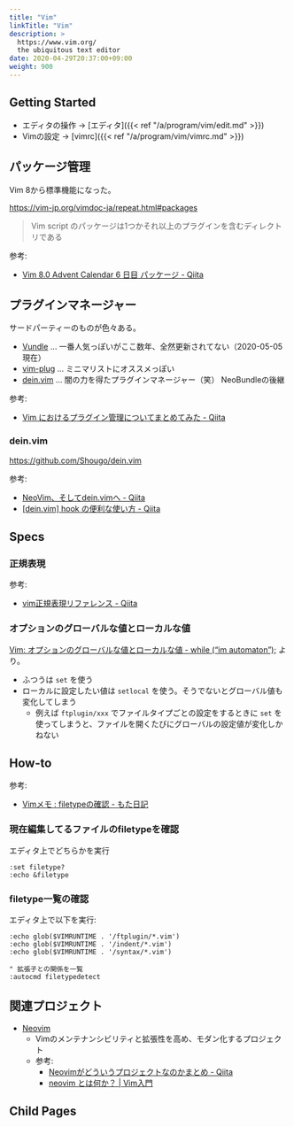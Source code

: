 ```yaml
---
title: "Vim"
linkTitle: "Vim"
description: >
  https://www.vim.org/
  the ubiquitous text editor
date: 2020-04-29T20:37:00+09:00
weight: 900
---
```


## Getting Started

- エディタの操作 → [エディタ]({{< ref "/a/program/vim/edit.md" >}})
- Vimの設定 → [vimrc]({{< ref "/a/program/vim/vimrc.md" >}})

## パッケージ管理

Vim 8から標準機能になった。

https://vim-jp.org/vimdoc-ja/repeat.html#packages

> Vim script のパッケージは1つかそれ以上のプラグインを含むディレクトリである

参考:

- [Vim 8.0 Advent Calendar 6 日目 パッケージ - Qiita](https://qiita.com/thinca/items/cdc0169e3bcc5a55a5ba)

## プラグインマネージャー

サードパーティーのものが色々ある。

- [Vundle](https://github.com/VundleVim/Vundle.vim) ... 一番人気っぽいがここ数年、全然更新されてない（2020-05-05現在）
- [vim-plug](https://github.com/junegunn/vim-plug) ... ミニマリストにオススメっぽい
- [dein.vim](#deinvim) ... 闇の力を得たプラグインマネージャー（笑） NeoBundleの後継

参考:

- [Vim におけるプラグイン管理についてまとめてみた - Qiita](https://qiita.com/tanabee/items/e2064c5ce59c85915940)

### dein.vim

https://github.com/Shougo/dein.vim

参考:

- [NeoVim、そしてdein.vimへ - Qiita](https://qiita.com/okamos/items/2259d5c770d51b88d75b)
- [\[dein.vim\] hook の便利な使い方 - Qiita](https://qiita.com/delphinus/items/cd221a450fd23506e81a)

## Specs
### 正規表現

参考:

- [vim正規表現リファレンス - Qiita](https://qiita.com/kawaz/items/d0708a4ab08e572f38f3)

### オプションのグローバルな値とローカルな値

[Vim: オプションのグローバルな値とローカルな値 - while (“im automaton”);](https://whileimautomaton.net/2008/01/14011600) より。

- ふつうは `set` を使う
- ローカルに設定したい値は `setlocal` を使う。そうでないとグローバル値も変化してしまう
  - 例えば `ftplugin/xxx` でファイルタイプごとの設定をするときに `set` を使ってしまうと、ファイルを開くたびにグローバルの設定値が変化しかねない

## How-to

参考:

- [Vimメモ : filetypeの確認 - もた日記](https://wonderwall.hatenablog.com/entry/2016/03/20/222308)

### 現在編集してるファイルのfiletypeを確認

エディタ上でどちらかを実行

```Vim
:set filetype?
:echo &filetype
```

### filetype一覧の確認

エディタ上で以下を実行:

```Vim
:echo glob($VIMRUNTIME . '/ftplugin/*.vim')
:echo glob($VIMRUNTIME . '/indent/*.vim')
:echo glob($VIMRUNTIME . '/syntax/*.vim')

" 拡張子との関係を一覧
:autocmd filetypedetect
```

## 関連プロジェクト

- [Neovim](https://neovim.io/)
  - Vimのメンテナンシビリティと拡張性を高め、モダン化するプロジェクト
  - 参考:
    - [Neovimがどういうプロジェクトなのかまとめ - Qiita](https://qiita.com/lighttiger2505/items/440c32e40082dc310c1e)
    - [neovim とは何か？ | Vim入門](https://vim.blue/what-is-neovim/)

## Child Pages